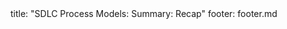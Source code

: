 <frontmatter>
title: "SDLC Process Models: Summary: Recap"
footer: footer.md
</frontmatter>

<include src="unit-inPage-asFlat.md" boilerplate />